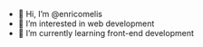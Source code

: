 - 👋 Hi, I’m @enricomelis
- 👀 I’m interested in web development 
- 🌱 I’m currently learning front-end development

<!---
youngmelis/youngmelis is a ✨ special ✨ repository because its `README.md` (this file) appears on your GitHub profile.
You can click the Preview link to take a look at your changes.
--->
